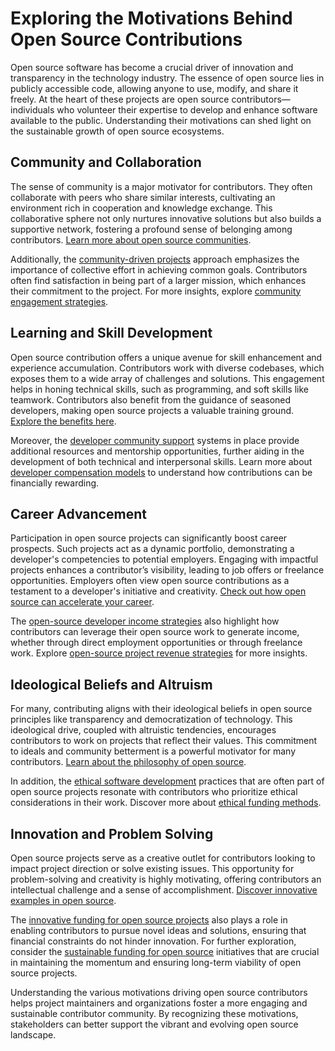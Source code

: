 # Exploring the Motivations Behind Open Source Contributions

Open source software has become a crucial driver of innovation and transparency in the technology industry. The essence of open source lies in publicly accessible code, allowing anyone to use, modify, and share it freely. At the heart of these projects are open source contributors—individuals who volunteer their expertise to develop and enhance software available to the public. Understanding their motivations can shed light on the sustainable growth of open source ecosystems.

## Community and Collaboration

The sense of community is a major motivator for contributors. They often collaborate with peers who share similar interests, cultivating an environment rich in cooperation and knowledge exchange. This collaborative sphere not only nurtures innovative solutions but also builds a supportive network, fostering a profound sense of belonging among contributors. [Learn more about open source communities](https://opensource.com/resources/what-open-source).

Additionally, the [community-driven projects](https://www.license-token.com/wiki/community-driven-projects) approach emphasizes the importance of collective effort in achieving common goals. Contributors often find satisfaction in being part of a larger mission, which enhances their commitment to the project. For more insights, explore [community engagement strategies](https://www.license-token.com/wiki/community-engagement-strategies).

## Learning and Skill Development

Open source contribution offers a unique avenue for skill enhancement and experience accumulation. Contributors work with diverse codebases, which exposes them to a wide array of challenges and solutions. This engagement helps in honing technical skills, such as programming, and soft skills like teamwork. Contributors also benefit from the guidance of seasoned developers, making open source projects a valuable training ground. [Explore the benefits here](https://www.freecodecamp.org/news/the-power-of-open-source-for-developers-953d0c29eb3f/).

Moreover, the [developer community support](https://www.license-token.com/wiki/developer-community-support) systems in place provide additional resources and mentorship opportunities, further aiding in the development of both technical and interpersonal skills. Learn more about [developer compensation models](https://www.license-token.com/wiki/developer-compensation-models) to understand how contributions can be financially rewarding.

## Career Advancement

Participation in open source projects can significantly boost career prospects. Such projects act as a dynamic portfolio, demonstrating a developer's competencies to potential employers. Engaging with impactful projects enhances a contributor’s visibility, leading to job offers or freelance opportunities. Employers often view open source contributions as a testament to a developer's initiative and creativity. [Check out how open source can accelerate your career](https://techbeacon.com/app-dev-testing/5-ways-open-source-contribute-your-career-development).

The [open-source developer income strategies](https://www.license-token.com/wiki/open-source-developer-income-strategies) also highlight how contributors can leverage their open source work to generate income, whether through direct employment opportunities or through freelance work. Explore [open-source project revenue strategies](https://www.license-token.com/wiki/open-source-project-revenue-strategies) for more insights.

## Ideological Beliefs and Altruism

For many, contributing aligns with their ideological beliefs in open source principles like transparency and democratization of technology. This ideological drive, coupled with altruistic tendencies, encourages contributors to work on projects that reflect their values. This commitment to ideals and community betterment is a powerful motivator for many contributors. [Learn about the philosophy of open source](https://opensource.guide/philosophy/).

In addition, the [ethical software development](https://www.license-token.com/wiki/ethical-software-development) practices that are often part of open source projects resonate with contributors who prioritize ethical considerations in their work. Discover more about [ethical funding methods](https://www.license-token.com/wiki/ethical-funding-methods).

## Innovation and Problem Solving

Open source projects serve as a creative outlet for contributors looking to impact project direction or solve existing issues. This opportunity for problem-solving and creativity is highly motivating, offering contributors an intellectual challenge and a sense of accomplishment. [Discover innovative examples in open source](https://opensource.com/article/18/9/five-inspiring-examples-open-source-innovation).

The [innovative funding for open source projects](https://www.license-token.com/wiki/innovative-funding-for-open-source-projects) also plays a role in enabling contributors to pursue novel ideas and solutions, ensuring that financial constraints do not hinder innovation. For further exploration, consider the [sustainable funding for open source](https://www.license-token.com/wiki/sustainable-funding-for-open-source) initiatives that are crucial in maintaining the momentum and ensuring long-term viability of open source projects.

Understanding the various motivations driving open source contributors helps project maintainers and organizations foster a more engaging and sustainable contributor community. By recognizing these motivations, stakeholders can better support the vibrant and evolving open source landscape.